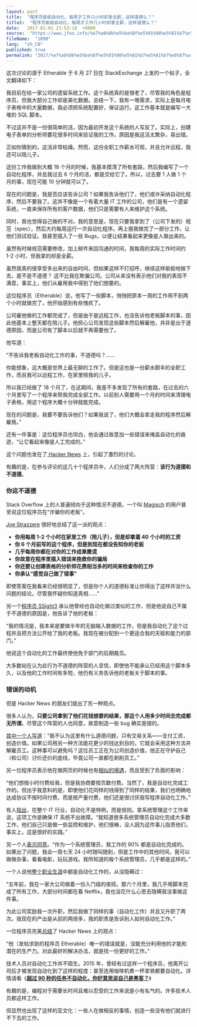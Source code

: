 ```yaml
---
layout: post
title:  "程序员偷偷自动化，每周才工作几小时却拿全薪，这样道德么？"
title2:  "程序员偷偷自动化，每周才工作几小时却拿全薪，这样道德么？"
date:   2017-01-01 23:53:18  +0800
source:  "https://www.jfox.info/%e7%a8%8b%e5%ba%8f%e5%91%98%e5%81%b7%e5%81%b7%e8%87%aa%e5%8a%a8%e5%8c%96%e6%af%8f%e5%91%a8%e6%89%8d%e5%b7%a5%e4%bd%9c%e5%87%a0%e5%b0%8f%e6%97%b6%e5%8d%b4%e6%8b%bf%e5%85%a8%e8%96%aa%e8%bf%99%e6%a0%b7.html"
fileName:  "1098"
lang:  "zh_CN"
published: true
permalink: "2017/%e7%a8%8b%e5%ba%8f%e5%91%98%e5%81%b7%e5%81%b7%e8%87%aa%e5%8a%a8%e5%8c%96%e6%af%8f%e5%91%a8%e6%89%8d%e5%b7%a5%e4%bd%9c%e5%87%a0%e5%b0%8f%e6%97%b6%e5%8d%b4%e6%8b%bf%e5%85%a8%e8%96%aa%e8%bf%99%e6%a0%b7.html"
---
```


这次讨论的源于 Etherable 于 6 月 27 日在 StackExchange 上发的一个帖子，全文翻译如下：

我目前在给一家公司的遗留系统工作。这个系统真的是很老了，尽管我的角色是程序员，但我大部分工作却是美化数据。总结一下，我有一堆需求，实际上是每月电子表格中的大量数据，我必须把系统配置好，保证运行。这工作基本就是编写一大堆的 SQL 脚本。

不过这并不是一份很简单的活，因为最初开发这个系统的人写反了。实际上，创建电子表单的分析师要花很多时间来验证我的工作。原因是我这活太繁杂，易出错。

正如你猜到的，这活非常枯燥。然而，这份全职工作薪水可观，并且允许远程，我还可以陪儿子。

这份工作我做到大概 18 个月的时候，我基本摸清了所有套路，然后我编写了一个自动化程序，并且我过去 6 个月的活，都是交给它了。所以，过去要 1 人做 1 个月的事，现在可能 10 分钟就可以了。

现在的问题是，我是否应该告诉公司？如果我告诉他们了，他们或许采纳自动化程序，然后不要我了。这并不像是一个有着大量 IT 工作的公司，他们是有一个遗留系统，一直来保存所有的客户数据，他们只是需要有人来维护这个系统。

同时，我也觉得自己做的不对。我的意思是，现在只要我拿到了（公司下发的）规范（spec），然后大约每周运行一次自动化程序。再上报我做完了一部分工作，让他们测试验证。我甚至插入了一些 Bugs，以便让结果看起来更像是人做出来的。

虽然有时候规范需要修改，加上邮件来回沟通的时间，我每周的实际工作时间约 1-2 小时，但我拿的却是全薪。

虽然我真的很享受多出来的自由时间，但如果这样不打招呼，继续这样偷偷地做下去，是不是不道德？ 这不比我在欺骗公司。公司从来没有表示他们对我的表现不满意，事实上，他们从雇用我中得到了他们想要的。

这位程序员（Etherable）说，他写了一些脚本，悄悄把原本一周的工作用不到两个小时就做完了，他开始感到有些愧疚了。

公司雇他做的工作都完成了，但是由于是远程工作，也没告诉他老板脚本的事，因此他基本上整天都在陪儿子。他担心公司发现这些脚本然后解雇他，并非是出于道德原因，而是公司有了脚本以后就不再需要他了。

他写道：

“不告诉我老板自动化工作的事，不道德吗？……

你能想象，这大概是世界上最无聊的工作了。但是这也是一份薪水颇丰的全职工作，而且我可以远程工作，在家里陪我的儿子。

所以我已经做了 18 个月了，在这期间，我差不多发现了所有的套路，在过去的六个月里写了一个程序来帮我完成全部工作。以前别人需要用一个月的时间来清理电子表格，用这个程序大概十分钟就能完成。

现在的问题是，我要不要告诉他们？如果我说了，他们大概会拿走我的程序然后解雇我。”

还有一件事是：这位程序员也坦白，他会通过故意加一些错误来掩盖自动化的痕迹，“让它看起来像是人工完成的。”

这个问题也发在了[ Hacker News](https://www.jfox.info/go.php?url=https://news.ycombinator.com/item?id=14656945) 上，引起了激烈的讨论。

有趣的是，在参与评论的这几十个程序员中，人们分成了两大阵营：**该行为道德和不道德**。

### 你这不道德

Stack Overflow 上的人普遍倾向于这种情况不道德。一个叫 [Magisch](https://www.jfox.info/go.php?url=https://workplace.stackexchange.com/questions/93696/is-it-unethical-for-me-to-not-tell-my-employer-i-ve-automated-my-job#comment279618_93700) 的用户甚至说这位程序员在“诈骗你的老板”。

[Joe Strazzere](https://www.jfox.info/go.php?url=https://workplace.stackexchange.com/a/93704) 很好地总结了这一派的观点：

- **你用每周 1-2 个小时在家里工作（陪儿子），但是却拿着 40 个小时的工资**
- **你 6 个月前写的这个程序，但是到现在都没告知你的老板**
- **几乎每周你都在对你的工作成果撒谎**
- **你故意在程序里插入错误来挽救你的骗局**
- **你还要让创建表格的分析师花费相当多的时间来检查你的工作**
- **你承认“感觉自己做了错事”**

即使答案在我看来已经很明显了，但是你个人的道德标准让你得出了这样并没什么问题的结论。尽管我怀疑你知道真相……”

另一个[程序员 SSight3](https://www.jfox.info/go.php?url=https://workplace.stackexchange.com/a/94099) 承认他曾经也自动化做过类似的工作，但是他说自己不属于不道德的原因是，他告诉了他的老板：

“我的情况是，我本来是要做半年的无脑输入数据的工作，但是我自动化了这个过程并且把方法公开给了我的老板。我现在被分配到一个更适合我的天赋和能力的部门。”

他说这个自动化的工作最终使他免于部门的后期裁员。

大多数站在认为此行为不道德的阵营的人坚信，即使他不能承认已经用这个脚本多久，以及他的工作时间有多短，他仍有义务告诉他的老板关于脚本的事。

### 错误的动机

但是 Hacker News 的朋友们提出了另一种观点。

很多人认为，**只要公司拿到了他们花钱想要的结果，那这个人用多少时间去完成都无所谓**。尽管这个阵营的人也同意，故意制造一些 bug 确实是错的。

[其中一个人写道](https://www.jfox.info/go.php?url=https://news.ycombinator.com/user?id=barrkel)：“我不认为这里有什么道德问题，只有交易关系——支付工资，创造价值。如果公司用另一种方法能花更少的钱达到目的，它就会采用这种方法并解雇员工。这种事可以避免吗？这位员工正在为公司创造价值，他正在守护自己（和公司）讨价还价的底线，毕竟公司一直都在剥削员工。”

另一位程序员表示他在做网页的时候也有[相似的境遇](https://www.jfox.info/go.php?url=https://news.ycombinator.com/item?id=14657663)，而且受到了负面的影响：

“他们想按小时付费给我，但是我协商要按页数付费。当然了，我是自动化完成工作的。但出乎我意料的是，即使他们花同样的钱得到了同样的结果，我们也明确地达成协议不按时间付费，而是按产量付费，他们还是很讨厌我写程序自动化工作。”

有人[指出](https://www.jfox.info/go.php?url=https://news.ycombinator.com/item?id=14657672)，在整个 IT 行业，自动化不是特例，而是规则。拿系统管理这个工作来说，这项工作是确保 IT 系统不出故障。“我知道很多系统管理员自动化完成大多数工作，他们自己只是做一些监控和维护，他们很棒，没人因为这件事儿指责他们，事实上，这是很好的实践。”

另一个人[表示同意](https://www.jfox.info/go.php?url=https://news.ycombinator.com/item?id=14659048)。“作为一个系统管理员，我工作的 90% 都是自动化完成的。如果出了问题，我会一周七天 24 小时随叫随到，但是工作中的其他时间，我可以做做杂事，看看电影，玩玩游戏。我所知道的每个系统管理员，几乎都是这样的。”

一个人说他[整个职业生涯](https://www.jfox.info/go.php?url=https://news.ycombinator.com/item?id=14658785)中都是自动化工作的，从没隐瞒过：

“五年前，我在一家大公司做着一份入门级的夜班。那六个月里，我几乎用脚本完成了所有工作，大部分时间都在看 Netflix，我也没花什么心思去隐瞒我没事做这件事。

为此公司奖励我一次升职，然后我做了同样的事（自动化工作）并且又升职了两次。我现在的产出是从前的两倍多，我的职责是告诉别人如何自动化工作。”

一位程序员完美[总结](https://www.jfox.info/go.php?url=https://news.ycombinator.com/item?id=14662152)了 Hacker News 上的观点：

“他（发帖求助的程序员 Etherable）唯一的错误就是，没能充分利用他的才能和潜在的生产力。对此最好的解决办法，就是找一份更好的工作。”

技术人员对自动化工作并不陌生。2015 年，曾经有过这样一个程序员，他离开公司后才被发现自动化到了这样的程度：甚至连用咖啡机煮一杯拿铁都要自动化。详情请看《**[超过 90 秒的任务不自动化，你好意思说自己是黑客？](https://www.jfox.info/go.php?url=http://blog.jobbole.com/95222/)**》

有趣的是，编程对于需要长时间且难以忍受的工作来说是小有名气的。许多技术人员都这样工作。

但显然也出现了这样的亚文化：一些人在做相反的事情，创造一些没有他们就进行不下去的工作。
